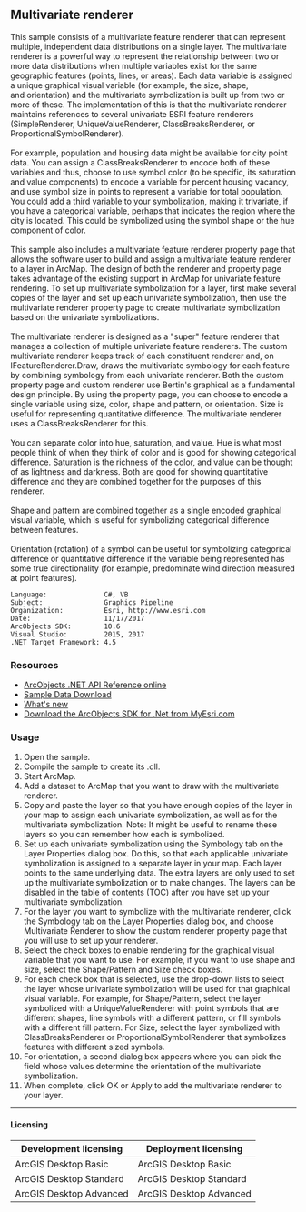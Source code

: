 ## Multivariate renderer

  <div xmlns="http://www.w3.org/1999/xhtml" xmlns:my="http://schemas.microsoft.com/office/infopath/2003/myXSD/2006-02-10T23:25:53">This sample consists of a multivariate feature renderer that can represent multiple, independent data distributions on a single layer. The multivariate renderer is a powerful way to represent the relationship between two or more data distributions when multiple variables exist for the same geographic features (points, lines, or areas). Each data variable is assigned a unique graphical visual variable (for example, the size, shape, and orientation) and the multivariate symbolization is built up from two or more of these. The implementation of this is that the multivariate renderer maintains references to several univariate ESRI feature renderers (SimpleRenderer, UniqueValueRenderer, ClassBreaksRenderer, or ProportionalSymbolRenderer). </div>
  <div xmlns="http://www.w3.org/1999/xhtml" xmlns:my="http://schemas.microsoft.com/office/infopath/2003/myXSD/2006-02-10T23:25:53"> </div>
  <div xmlns="http://www.w3.org/1999/xhtml" xmlns:my="http://schemas.microsoft.com/office/infopath/2003/myXSD/2006-02-10T23:25:53">For example, population and housing data might be available for city point data. You can assign a ClassBreaksRenderer to encode both of these variables and thus, choose to use symbol color (to be specific, its saturation and value components) to encode a variable for percent housing vacancy, and use symbol size in points to represent a variable for total population. You could add a third variable to your symbolization, making it trivariate, if you have a categorical variable, perhaps that indicates the region where the city is located. This could be symbolized using the symbol shape or the hue component of color.</div>
  <div xmlns="http://www.w3.org/1999/xhtml" xmlns:my="http://schemas.microsoft.com/office/infopath/2003/myXSD/2006-02-10T23:25:53"> </div>
  <div xmlns="http://www.w3.org/1999/xhtml" xmlns:my="http://schemas.microsoft.com/office/infopath/2003/myXSD/2006-02-10T23:25:53">This sample also includes a multivariate feature renderer property page that allows the software user to build and assign a multivariate feature renderer to a layer in ArcMap. The design of both the renderer and property page takes advantage of the existing support in ArcMap for univariate feature rendering. To set up multivariate symbolization for a layer, first make several copies of the layer and set up each univariate symbolization, then use the multivariate renderer property page to create multivariate symbolization based on the univariate symbolizations. </div>
  <div xmlns="http://www.w3.org/1999/xhtml" xmlns:my="http://schemas.microsoft.com/office/infopath/2003/myXSD/2006-02-10T23:25:53"> </div>
  <div xmlns="http://www.w3.org/1999/xhtml" xmlns:my="http://schemas.microsoft.com/office/infopath/2003/myXSD/2006-02-10T23:25:53">The multivariate renderer is designed as a "super" feature renderer that manages a collection of multiple univariate feature renderers. The custom multivariate renderer keeps track of each constituent renderer and, on IFeatureRenderer.Draw, draws the multivariate symbology for each feature by combining symbology from each univariate renderer. Both the custom property page and custom renderer use Bertin's graphical as a fundamental design principle. By using the property page, you can choose to encode a single variable using size, color, shape and pattern, or orientation. Size is useful for representing quantitative difference. The multivariate renderer uses a ClassBreaksRenderer for this.</div>
  <div xmlns="http://www.w3.org/1999/xhtml" xmlns:my="http://schemas.microsoft.com/office/infopath/2003/myXSD/2006-02-10T23:25:53"> </div>
  <div xmlns="http://www.w3.org/1999/xhtml" xmlns:my="http://schemas.microsoft.com/office/infopath/2003/myXSD/2006-02-10T23:25:53">You can separate color into hue, saturation, and value. Hue is what most people think of when they think of color and is good for showing categorical difference. Saturation is the richness of the color, and value can be thought of as lightness and darkness. Both are good for showing quantitative difference and they are combined together for the purposes of this renderer.</div>
  <div xmlns="http://www.w3.org/1999/xhtml" xmlns:my="http://schemas.microsoft.com/office/infopath/2003/myXSD/2006-02-10T23:25:53"> </div>
  <div xmlns="http://www.w3.org/1999/xhtml" xmlns:my="http://schemas.microsoft.com/office/infopath/2003/myXSD/2006-02-10T23:25:53">Shape and pattern are combined together as a single encoded graphical visual variable, which is useful for symbolizing categorical difference between features. </div>
  <div xmlns="http://www.w3.org/1999/xhtml" xmlns:my="http://schemas.microsoft.com/office/infopath/2003/myXSD/2006-02-10T23:25:53"> </div>
  <div xmlns="http://www.w3.org/1999/xhtml" xmlns:my="http://schemas.microsoft.com/office/infopath/2003/myXSD/2006-02-10T23:25:53">Orientation (rotation) of a symbol can be useful for symbolizing categorical difference or quantitative difference if the variable being represented has some true directionality (for example, predominate wind direction measured at point features). </div>  


<!-- TODO: Fill this section below with metadata about this sample-->
```
Language:              C#, VB
Subject:               Graphics Pipeline
Organization:          Esri, http://www.esri.com
Date:                  11/17/2017
ArcObjects SDK:        10.6
Visual Studio:         2015, 2017
.NET Target Framework: 4.5
```

### Resources

* [ArcObjects .NET API Reference online](http://desktop.arcgis.com/en/arcobjects/latest/net/webframe.htm)  
* [Sample Data Download](../../releases)  
* [What's new](http://desktop.arcgis.com/en/arcobjects/latest/net/webframe.htm#91cabc68-2271-400a-8ff9-c7fb25108546.htm)  
* [Download the ArcObjects SDK for .Net from MyEsri.com](https://my.esri.com/)  

### Usage
1. Open the sample.  
1. Compile the sample to create its .dll.  
1. Start ArcMap.  
1. Add a dataset to ArcMap that you want to draw with the multivariate renderer.   
1. Copy and paste the layer so that you have enough copies of the layer in your map to assign each univariate symbolization, as well as for the multivariate symbolization. Note: It might be useful to rename these layers so you can remember how each is symbolized.  
1. Set up each univariate symbolization using the Symbology tab on the Layer Properties dialog box. Do this, so that each applicable univariate symbolization is assigned to a separate layer in your map. Each layer points to the same underlying data. The extra layers are only used to set up the multivariate symbolization or to make changes. The layers can be disabled in the table of contents (TOC) after you have set up your multivariate symbolization.   
1. For the layer you want to symbolize with the multivariate renderer, click the Symbology tab on the Layer Properties dialog box, and choose Multivariate Renderer to show the custom renderer property page that you will use to set up your renderer.   
1. Select the check boxes to enable rendering for the graphical visual variable that you want to use. For example, if you want to use shape and size, select the Shape/Pattern and Size check boxes.   
1. For each check box that is selected, use the drop-down lists to select the layer whose univariate symbolization will be used for that graphical visual variable. For example, for Shape/Pattern, select the layer symbolized with a UniqueValueRenderer with point symbols that are different shapes, line symbols with a different pattern, or fill symbols with a different fill pattern. For Size, select the layer symbolized with ClassBreaksRenderer or ProportionalSymbolRenderer that symbolizes features with different sized symbols.   
1. For orientation, a second dialog box appears where you can pick the field whose values determine the orientation of the multivariate symbolization.   
1. When complete, click OK or Apply to add the multivariate renderer to your layer.  









---------------------------------

#### Licensing  
| Development licensing | Deployment licensing | 
| ------------- | ------------- | 
| ArcGIS Desktop Basic | ArcGIS Desktop Basic |  
| ArcGIS Desktop Standard | ArcGIS Desktop Standard |  
| ArcGIS Desktop Advanced | ArcGIS Desktop Advanced |  


